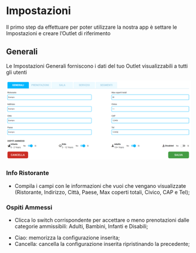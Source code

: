 # Impostazioni

Il primo step da effettuare per poter utilizzare la nostra app è settare le Impostazioni e creare l’Outlet di riferimento

## Generali

Le Impostazioni Generali forniscono i dati del tuo Outlet visualizzabili a tutti gli utenti

![Generali](../../assets/img/imgSettings/Generali.png#generali)

### Info Ristorante

* Compila i campi con le informazioni che vuoi che vengano visualizzate (Ristorante, Indirizzo, Città, Paese, Max coperti totali, Civico, CAP e Tel);

### Ospiti Ammessi

* Clicca lo switch corrispondente per accettare o meno prenotazioni dalle categorie ammissibili: Adulti, Bambini, Infanti e Disabili;

* <div>Ciao: memorizza la configurazione inserita;</div>

* <div>Cancella: cancella la configurazione inserita ripristinando la precedente;</div>